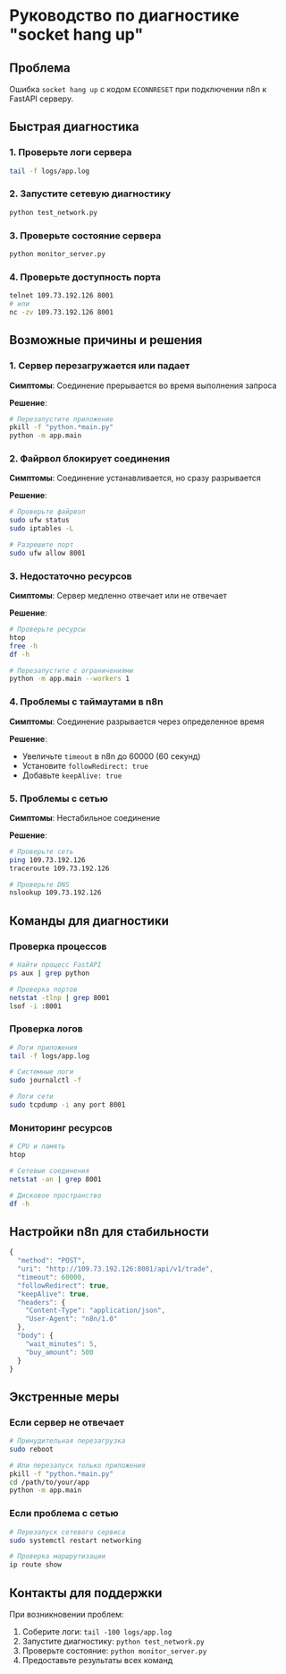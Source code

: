 # Руководство по диагностике "socket hang up"

## Проблема
Ошибка `socket hang up` с кодом `ECONNRESET` при подключении n8n к FastAPI серверу.

## Быстрая диагностика

### 1. Проверьте логи сервера
```bash
tail -f logs/app.log
```

### 2. Запустите сетевую диагностику
```bash
python test_network.py
```

### 3. Проверьте состояние сервера
```bash
python monitor_server.py
```

### 4. Проверьте доступность порта
```bash
telnet 109.73.192.126 8001
# или
nc -zv 109.73.192.126 8001
```

## Возможные причины и решения

### 1. Сервер перезагружается или падает
**Симптомы**: Соединение прерывается во время выполнения запроса

**Решение**:
```bash
# Перезапустите приложение
pkill -f "python.*main.py"
python -m app.main
```

### 2. Файрвол блокирует соединения
**Симптомы**: Соединение устанавливается, но сразу разрывается

**Решение**:
```bash
# Проверьте файрвол
sudo ufw status
sudo iptables -L

# Разрешите порт
sudo ufw allow 8001
```

### 3. Недостаточно ресурсов
**Симптомы**: Сервер медленно отвечает или не отвечает

**Решение**:
```bash
# Проверьте ресурсы
htop
free -h
df -h

# Перезапустите с ограничениями
python -m app.main --workers 1
```

### 4. Проблемы с таймаутами в n8n
**Симптомы**: Соединение разрывается через определенное время

**Решение**:
- Увеличьте `timeout` в n8n до 60000 (60 секунд)
- Установите `followRedirect: true`
- Добавьте `keepAlive: true`

### 5. Проблемы с сетью
**Симптомы**: Нестабильное соединение

**Решение**:
```bash
# Проверьте сеть
ping 109.73.192.126
traceroute 109.73.192.126

# Проверьте DNS
nslookup 109.73.192.126
```

## Команды для диагностики

### Проверка процессов
```bash
# Найти процесс FastAPI
ps aux | grep python

# Проверка портов
netstat -tlnp | grep 8001
lsof -i :8001
```

### Проверка логов
```bash
# Логи приложения
tail -f logs/app.log

# Системные логи
sudo journalctl -f

# Логи сети
sudo tcpdump -i any port 8001
```

### Мониторинг ресурсов
```bash
# CPU и память
htop

# Сетевые соединения
netstat -an | grep 8001

# Дисковое пространство
df -h
```

## Настройки n8n для стабильности

```javascript
{
  "method": "POST",
  "uri": "http://109.73.192.126:8001/api/v1/trade",
  "timeout": 60000,
  "followRedirect": true,
  "keepAlive": true,
  "headers": {
    "Content-Type": "application/json",
    "User-Agent": "n8n/1.0"
  },
  "body": {
    "wait_minutes": 5,
    "buy_amount": 500
  }
}
```

## Экстренные меры

### Если сервер не отвечает
```bash
# Принудительная перезагрузка
sudo reboot

# Или перезапуск только приложения
pkill -f "python.*main.py"
cd /path/to/your/app
python -m app.main
```

### Если проблема с сетью
```bash
# Перезапуск сетевого сервиса
sudo systemctl restart networking

# Проверка маршрутизации
ip route show
```

## Контакты для поддержки

При возникновении проблем:
1. Соберите логи: `tail -100 logs/app.log`
2. Запустите диагностику: `python test_network.py`
3. Проверьте состояние: `python monitor_server.py`
4. Предоставьте результаты всех команд 